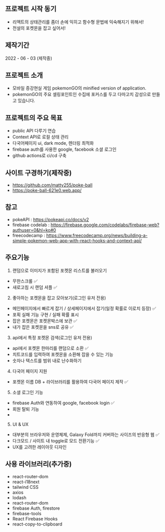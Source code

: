 ## 프로젝트 시작 동기
- 리액트의 상태관리를 좀더 손에 익히고 함수형 문법에 익숙해지기 위해서!
- 전설의 포켓몬을 잡고 싶어서!

## 제작기간
2022 - 06 - 03 (제작중)

## 프로젝트 소개
- 모바일 증강현실 게임 pokemonGO의 minified version of application.
- pokemonGO의 주요 셀링포인트인 수집에 포커스를 두고 다마고치 감성으로 만들고 있습니다.

## 프로젝트의 주요 목표
- public API 다루기 연습 
- Context API로 로컬 상태 관리
- 다국어페이지 ui, dark mode, 렌더링 최적화
- firebase auth를 사용한 google, facebook 소셜 로그인
- github actions로 ci/cd 구축

## 사이트 구경하기(제작중)
- https://github.com/matty255/poke-ball
- https://poke-ball-621e0.web.app/

## 참고
- pokeAPI : https://pokeapi.co/docs/v2
- firebase codelab : https://firebase.google.com/codelabs/firebase-web?authuser=0&hl=ko#0
- freecodecamp : https://www.freecodecamp.org/news/building-a-simple-pokemon-web-app-with-react-hooks-and-context-api/

## 주요기능
1. 랜덤으로 이미지가 포함된 포켓몬 리스트를 불러오기
  - 무한스크롤 ✅
  - 새로고침 시 랜덤 셔플 ✅

2. 좋아하는 포켓몬을 잡고 모아보기(로그인 유저 전용)
  - 메인페이지에서 빠르게 잡기 / 상세페이지에서 잡기(일정 확률로 이로치 등장) ✅
  - 포획 실패 기능 구현 / 실패 확률 표시
  - 잡은 포켓몬은 포켓몬박스에 보관 ✅
  - 내가 잡은 포켓몬을 sns로 공유 ✅

3. api에서 특정 포켓몬 검색(로그인 유저 전용)
  - api에서 포켓몬 한마리를 랜덤으로 소환 ✅
  - 치트코드를 입력하여 포켓몬을 소환해 잡을 수 있는 기능
  - 숫자나 텍스트를 범위 내로 난수화하기
 
4. 다국어 페이지 지원
  - 포켓몬 이름 DB + 라이브러리를 활용하여 다국어 페이지 제작 ✅

5. 소셜 로그인 기능
  - firebase Auth와 연동하여 google, facebook login ✅
  - 회원 탈퇴 기능
  - 
5. UI & UX
  - 대부분의 브라우저와 운영체제, Galaxy Fold까지 커버하는 사이즈의 반응형 웹 ✅
  - 다크모드 / 사이트 내 toggle로 모드 전환기능 ✅
  - UX를 고려한 레이아웃 디자인


## 사용 라이브러리(추가중)
- react-router-dom
- react-i18next
- tailwind CSS
- axios
- lodash
- react-router-dom
- firebase Auth, firestore
- firebase-tools
- React Firebase Hooks
- react-copy-to-clipboard
